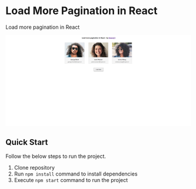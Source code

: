 # Load More Pagination in React

Load more pagination in React

![ScreenShot 1](/Loadmore.PNG)

## Quick Start

Follow the below steps to run the project.

1. Clone repository
2. Run `npm install` command to install dependencies
3. Execute `npm start` command to run the project

